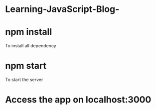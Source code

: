 # Learning-JavaScript-Blog-

# npm install 
To install all dependency 

# npm start 
To start the server

# Access the app on localhost:3000
